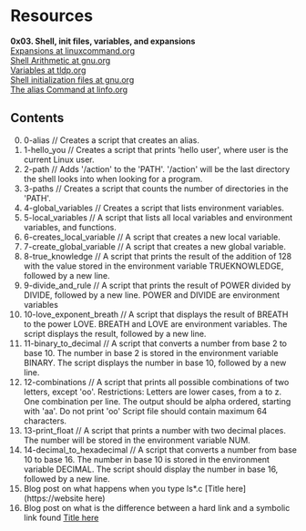 # Resources <br />
**0x03. Shell, init files, variables, and expansions**<br />
[Expansions at linuxcommand.org](http://linuxcommand.org/lc3_lts0080.php) <br />
[Shell Arithmetic at gnu.org](https://www.gnu.org/software/bash/manual/html_node/Shell-Arithmetic.html) <br />
[Variables at tldp.org](http://tldp.org/LDP/Bash-Beginners-Guide/html/sect_03_02.html) <br />
[Shell initialization files at gnu.org](http://tldp.org/LDP/Bash-Beginners-Guide/html/sect_03_01.html) <br />
[The alias Command at linfo.org](http://www.linfo.org/alias.html) <br />

## Contents <br />

0. 0-alias // Creates a script that creates an alias.
1. 1-hello_you // Creates a script that prints 'hello user', where user is the current Linux user.
2. 2-path // Adds '/action' to the 'PATH'. '/action' will be the last directory the shell looks into when looking for a program.
3. 3-paths // Creates a script that counts the number of directories in the 'PATH'.
4. 4-global_variables // Creates a script that lists environment variables.
5. 5-local_variables // A script that lists all local variables and environment variables, and functions.
6. 6-creates_local_variable // A script that creates a new local variable.
7. 7-create_global_variable // A script that creates a new global variable.
8. 8-true_knowledge // A script that prints the result of the addition of 128 with the value stored in the environment variable TRUEKNOWLEDGE, followed by a new line.
9. 9-divide_and_rule // A script that prints the result of POWER divided by DIVIDE, followed by a new line. POWER and DIVIDE are environment variables
10. 10-love_exponent_breath // A script that displays the result of BREATH to the power LOVE.  BREATH and LOVE are environment variables.  The script displays the result, followed by a new line.
11. 11-binary_to_decimal // A script that converts a number from base 2 to base 10. The number in base 2 is stored in the environment variable BINARY. The script displays the number in base 10, followed by a new line.
12. 12-combinations // A script that prints all possible combinations of two letters, except 'oo'.
Restrictions: Letters are lower cases, from a to z. One combination per line. The output should be alpha ordered, starting with 'aa'. Do not print 'oo' Script file should contain maximum 64 characters.
13. 13-print_float // A script that prints a number with two decimal places. The number will be stored in the environment variable NUM.
14. 14-decimal_to_hexadecimal // A script that converts a number from base 10 to base 16. The number in base 10 is stored in the environment variable DECIMAL.  The script should display the number in base 16, followed by a new line.
15. Blog post on what happens when you type ls*.c [Title here](https://website here)
16. Blog post on what is the difference between a hard link and a symbolic link found [Title here](https://website)